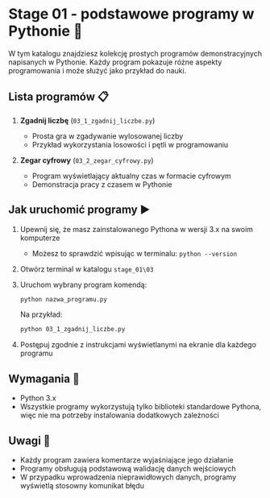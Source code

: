 # Stage 01 - podstawowe programy w Pythonie 🐍

W tym katalogu znajdziesz kolekcję prostych programów demonstracyjnych napisanych w Pythonie. Każdy program pokazuje różne aspekty programowania i może służyć jako przykład do nauki.

## Lista programów 📋

1. **Zgadnij liczbę** (`03_1_zgadnij_liczbe.py`)
   - Prosta gra w zgadywanie wylosowanej liczby
   - Przykład wykorzystania losowości i pętli w programowaniu

2. **Zegar cyfrowy** (`03_2_zegar_cyfrowy.py`)
   - Program wyświetlający aktualny czas w formacie cyfrowym
   - Demonstracja pracy z czasem w Pythonie

## Jak uruchomić programy ▶️

1. Upewnij się, że masz zainstalowanego Pythona w wersji 3.x na swoim komputerze
   - Możesz to sprawdzić wpisując w terminalu: `python --version`

2. Otwórz terminal w katalogu `stage_01\03`

3. Uruchom wybrany program komendą:
   ```bash
   python nazwa_programu.py
   ```
   Na przykład:
   ```bash
   python 03_1_zgadnij_liczbe.py
   ```

4. Postępuj zgodnie z instrukcjami wyświetlanymi na ekranie dla każdego programu

## Wymagania 📝

- Python 3.x
- Wszystkie programy wykorzystują tylko biblioteki standardowe Pythona, więc nie ma potrzeby instalowania dodatkowych zależności

## Uwagi 📌

- Każdy program zawiera komentarze wyjaśniające jego działanie
- Programy obsługują podstawową walidację danych wejściowych
- W przypadku wprowadzenia nieprawidłowych danych, programy wyświetlą stosowny komunikat błędu